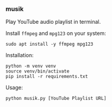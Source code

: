 ### musik

Play YouTube audio playlist in terminal.

Install `ffmpeg` and `mpg123` on your system:

```
sudo apt install -y ffmpeg mpg123
```

Installation:

```
python -m venv venv
source venv/bin/activate
pip install -r requirements.txt
```

Usage:

```
python musik.py [YouTube Playlist URL]
```